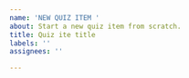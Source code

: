 ```yaml
---
name: 'NEW QUIZ ITEM '
about: Start a new quiz item from scratch.
title: Quiz ite title
labels: ''
assignees: ''

---
```



